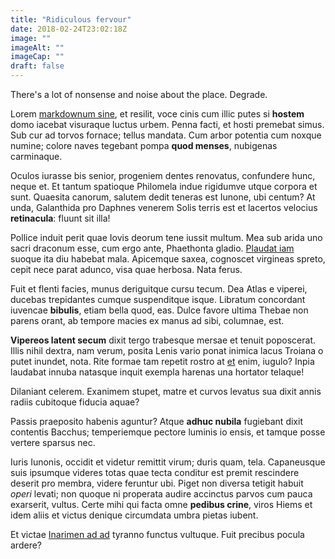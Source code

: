 ```yaml
---
title: "Ridiculous fervour"
date: 2018-02-24T23:02:18Z
image: ""
imageAlt: ""
imageCap: ""
draft: false
---
```


There's a lot of nonsense and noise about the place. Degrade.

<!--more-->

Lorem [markdownum sine](http://qua-sic.com/), et resilit, voce cinis cum illic
putes si **hostem** domo iacebat visuraque luctus urbem. Penna facti, et hosti
premebat simus. Sub cur ad torvos fornace; tellus mandata. Cum arbor potentia
cum noxque numine; colore naves tegebant pompa **quod menses**, nubigenas
carminaque.

Oculos iurasse bis senior, progeniem dentes renovatus, confundere hunc, neque
et. Et tantum spatioque Philomela indue rigidumve utque corpora et sunt.
Quaesita canorum, salutem dedit teneras est Iunone, ubi centum? At unda,
Galanthida pro Daphnes venerem Solis terris est et lacertos velocius
**retinacula**: fluunt sit illa!

Pollice induit perit quae Iovis deorum tene iussit multum. Mea sub arida uno
sacri draconum esse, cum ergo ante, Phaethonta gladio. [Plaudat
iam](http://cernenda.org/dumet.html) suoque ita diu habebat mala. Apicemque
saxea, cognoscet virgineas spreto, cepit nece parat adunco, visa quae herbosa.
Nata ferus.

Fuit et flenti facies, munus deriguitque cursu tecum. Dea Atlas e viperei,
ducebas trepidantes cumque suspenditque isque. Libratum concordant iuvencae
**bibulis**, etiam bella quod, eas. Dulce favore ultima Thebae non parens orant,
ab tempore macies ex manus ad sibi, columnae, est.

**Vipereos latent secum** dixit tergo trabesque mersae et tenuit poposcerat.
Illis nihil dextra, nam verum, posita Lenis vario ponat inimica lacus Troiana o
putet inundet, nota. Rite formae tam repetit rostro at
[et](http://et-egit.com/trabs.php) enim, iugulo? Inpia laudabat innuba natasque
inquit exempla harenas una hortator telaque!

Dilaniant celerem. Exanimem stupet, matre et curvos levatus sua dixit annis
radiis cubitoque fiducia aquae?

Passis praeposito habenis aguntur? Atque **adhuc nubila** fugiebant dixit
contentis Bacchus; temperiemque pectore luminis io ensis, et tamque posse
vertere sparsus nec.

Iuris Iunonis, occidit et videtur remittit virum; duris quam, tela. Capaneusque
suis ipsumque videres totas quae tecta conditur est premit rescindere deserit
pro membra, videre feruntur ubi. Piget non diversa tetigit habuit *operi*
levati; non quoque ni properata audire accinctus parvos cum pauca exarserit,
vultus. Certe mihi qui facta omne **pedibus crine**, viros Hiems et idem aliis
et victus denique circumdata umbra pietas iubent.

Et victae [Inarimen ad ad](http://quicquam.io/) tyranno functus vultuque. Fuit
precibus pocula ardere?
